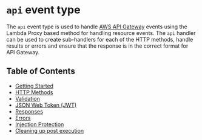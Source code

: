 # `api` event type

The `api` event type is used to handle [AWS API Gateway](https://aws.amazon.com/api-gateway) events using the Lambda Proxy based method for
handling resource events. The `api` handler can be used to create sub-handlers for each of the HTTP methods, handle results or errors and
ensure that the response is in the correct format for API Gateway.


## Table of Contents

- [Getting Started](getting-started.md)
- [HTTP Methods](methods.md)
- [Validation](validation.md)
- [JSON Web Token (JWT)](jwt.md)
- [Responses](responses.md)
- [Errors](errors.md)
- [Injection Protection](protection.md)
- [Cleaning up post execution](finally.md)
